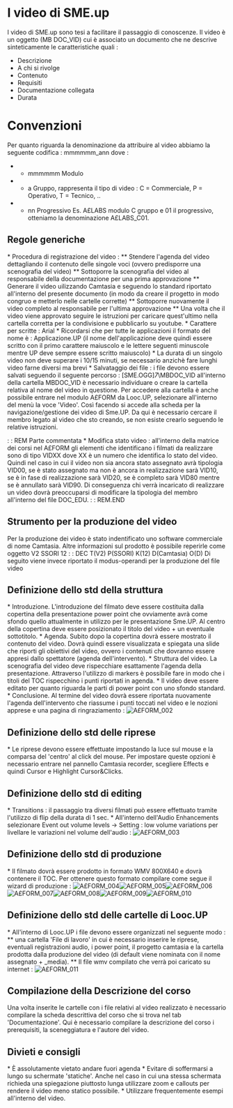 # I video di SME.up

I video di SME.up sono tesi a facilitare il passaggio di conoscenze.
Il video è un oggetto (MB   DOC_VID) cui è associato un documento che ne descrive sinteticamente le caratteristiche quali : 

- Descrizione
- A chi si rivolge
- Contenuto
- Requisiti
- Documentazione collegata
- Durata


# Convenzioni
Per quanto riguarda la denominazione da attribuire al video abbiamo la seguente codifica : 
mmmmmm_ann dove : 
-  - mmmmmm Modulo
-  - a      Gruppo, rappresenta il tipo di video :  C = Commerciale, P = Operativo, T = Tecnico, ..
-  - nn     Progressivo
Es. A£LABS modulo C gruppo e 01 il progressivo, otteniamo la denominazione A£LABS_C01.

## Regole generiche

 \* Procedura di registrazione del video : 
 \*\* Stendere l'agenda del video dettagliando il contenuto delle singole voci (ovvero predisporre una scenografia del video)
 \*\* Sottoporre la scenografia del video al responsabile della documentazione per una prima approvazione
 \*\* Generare il video uilizzando Camtasia e seguendo lo standard riportato all'interno del presente documento (in modo da creare il progetto in modo congruo e metterlo nelle cartelle corrette)
 \*\* Sottoporre nuovamente il video completo al responsabile per l'ultima approvazione
 \*\* Una volta che il video viene approvato seguire le istruzioni per caricare quest'ultimo nella cartella corretta per la condivisione e pubblicarlo su youtube.
 \* Carattere per scritte :  Arial
 \* Ricordarsi che per tutte le applicazioni il formato del nome è :  Applicazione.UP (il nome dell'applicazione deve quindi essere scritto con il primo carattere maiuscolo e le lettere seguenti minuscole mentre UP deve sempre essere scritto maiuscolo)
 \* La durata di un singolo video non deve superare i 10/15 minuti, se  necessario anzichè fare lunghi video farne diversi ma brevi
 \* Salvataggio dei file :  i file devono essere salvati seguendo il seguente percorso :  [SME.OGG]_7_\MBDOC_VID all'interno della cartella MBDOC_VID è necessario individuare o creare la cartella relativa al nome del video in questione. Per accedere alla cartella è anche possibile entrare nel modulo A£FORM da Looc.UP, selezionare all'interno del menù la voce 'Video'. Così facendo si accede alla scheda per la navigazione/gestione dei video di Sme.UP. Da qui è necessario cercare il membro legato al video che sto creando, se non esiste crearlo seguendo le relative istruzioni.

 :  : REM
Parte commentata
 \* Modifica stato video :  all'interno della matrice dei corsi nel A£FORM gli elementi che identificano i filmati da realizzare sono di tipo VIDXX dove XX è un numero che identifica lo stato del video. Quindi nel caso in cui il video non sia ancora stato assegnato avrà tipologia VID00, se è stato assegnato ma non è ancora in realizzazione sarà VID10, se è in fase di realizzazione sarà VID20, se è completo sarà VID80 mentre se è annullato sarà VID90. Di conseguenza chi verrà incaricato di realizzare un video dovrà preoccuparsi di modificare la tipologia del membro all'interno del file DOC_EDU.
 :  : REM.END

## Strumento per la produzione del video
Per la produzione dei video è stato indentificato uno software commerciale di nome Camtasia.
Altre informazioni sul prodotto è possibile reperirle come oggetto V2 SSORI 12
 :  : DEC T(V2) P(SSORI) K(12) D(Camtasia) O(D)
Di seguito viene invece riportato il modus-operandi per la produzione del file video

## Definizione dello std della struttura
 \* Introduzione. L'introduzione del filmato deve essere costituita dalla copertina della presentazione power point che ovviamente avrà come sfondo quello attualmente in utilizzo per le presentazione Sme.UP. Al centro della copertina deve essere posizionato il titolo del video + un eventuale sottotitolo.
 \* Agenda. Subito dopo la copertina dovrà essere mostrato il contenuto del video. Dovrà quindi essere visualizzata e spiegata una slide che riporti gli obiettivi del video, ovvero i contenuti che dovranno essere appresi dallo spettatore (agenda dell'intervento).
 \* Struttura del video. La scenografia del video deve rispecchiare esattamente l'agenda della presentazione. Attraverso l'utilizzo di markers è possibile fare in modo che i titoli del TOC rispecchino i punti riportati in agenda.
 \* Il video deve essere editato per quanto riguarda le parti di power point con uno sfondo standard.
 \* Conclusione. Al termine del video dovrà essere riportata nuovamente l'agenda dell'intervento che riassume i punti toccati nel video e le nozioni apprese e una pagina di ringraziamento : 
![A£FORM_002](http://doc.smeup.com/immagini/A£FORM_01/AXFORM_002.png)
## Definizione dello std delle riprese
 \* Le riprese devono essere effettuate impostando la luce sul mouse e la comparsa del 'centro' al click del mouse. Per impostare queste opzioni è necessario entrare nel pannello Camtasia recorder, scegliere Effects e quindi Cursor e Highlight Cursor&Clicks.

## Definizione dello std di editing
 \* Transitions :  il passaggio tra diversi filmati può essere effettuato tramite l'utilizzo di flip della durata di 1 sec.
 \* All'interno dell'Audio Enhancements selezionare Event out volume levels -> Setting :  low volume variations per livellare le variazioni nel volume dell'audio : 
![A£FORM_003](http://doc.smeup.com/immagini/A£FORM_01/AXFORM_003.png)
## Definizione dello std di produzione
 \* Il filmato dovrà essere prodotto in formato WMV 800X640 e dovrà contenere il TOC. Per ottenere questo formato compilare come segue il wizard di produzione : 
![A£FORM_004](http://doc.smeup.com/immagini/A£FORM_01/AXFORM_004.png)![A£FORM_005](http://doc.smeup.com/immagini/A£FORM_01/AXFORM_005.png)![A£FORM_006](http://doc.smeup.com/immagini/A£FORM_01/AXFORM_006.png)![A£FORM_007](http://doc.smeup.com/immagini/A£FORM_01/AXFORM_007.png)![A£FORM_008](http://doc.smeup.com/immagini/A£FORM_01/AXFORM_008.png)![A£FORM_009](http://doc.smeup.com/immagini/A£FORM_01/AXFORM_009.png)![A£FORM_010](http://doc.smeup.com/immagini/A£FORM_01/AXFORM_010.png)
## Definizione dello std delle cartelle di Looc.UP
 \* All'interno di Looc.UP i file devono essere organizzati nel seguente modo : 
 \*\* una cartella 'File di lavoro' in cui è necessario inserire le riprese, eventuali registrazioni audio, i power point, il progetto camtasia e la cartella prodotta dalla produzione del video (di default viene  nominata con il nome assegnato + _media).
 \*\* Il file wmv compilato che verrà poi caricato su internet : 
![A£FORM_011](http://doc.smeup.com/immagini/A£FORM_01/AXFORM_011.png)
## Compilazione della Descrizione del corso
Una volta inserite le cartelle con i file relativi al video realizzato è necessario compilare la scheda descrittiva del corso che si trova nel tab 'Documentazione'. Qui è necessario compilare la descrizione del corso i prerequisiti, la sceneggiatura e l'autore del video.

## Divieti e consigli
 \* È assolutamente vietato andare fuori agenda
 \* Evitare di soffermarsi a lungo su schermate 'statiche'. Anche nel caso in cui una stessa schermata richieda una spiegazione piuttosto lunga utilizzare zoom e callouts per rendere il video meno statico possibile.
 \* Utilizzare frequentemente esempi all'interno del video.
